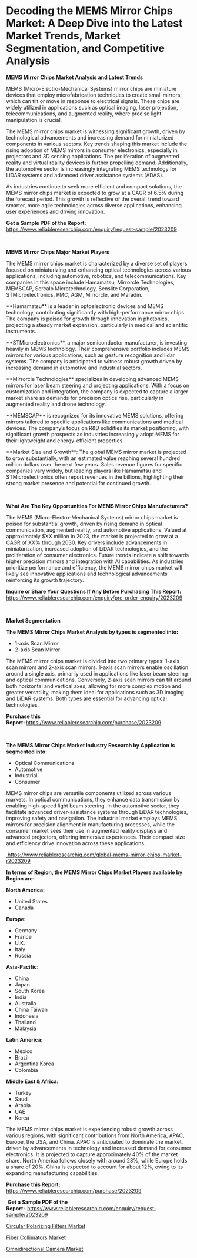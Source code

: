 <p><h1>Decoding the MEMS Mirror Chips Market: A Deep Dive into the Latest Market Trends, Market Segmentation, and Competitive Analysis</h1></p><p><strong>MEMS Mirror Chips Market Analysis and Latest Trends</strong></p>
<p><p>MEMS (Micro-Electro-Mechanical Systems) mirror chips are miniature devices that employ microfabrication techniques to create small mirrors, which can tilt or move in response to electrical signals. These chips are widely utilized in applications such as optical imaging, laser projection, telecommunications, and augmented reality, where precise light manipulation is crucial.</p><p>The MEMS mirror chips market is witnessing significant growth, driven by technological advancements and increasing demand for miniaturized components in various sectors. Key trends shaping this market include the rising adoption of MEMS mirrors in consumer electronics, especially in projectors and 3D sensing applications. The proliferation of augmented reality and virtual reality devices is further propelling demand. Additionally, the automotive sector is increasingly integrating MEMS technology for LiDAR systems and advanced driver assistance systems (ADAS).</p><p>As industries continue to seek more efficient and compact solutions, the MEMS mirror chips market is expected to grow at a CAGR of 6.5% during the forecast period. This growth is reflective of the overall trend toward smarter, more agile technologies across diverse applications, enhancing user experiences and driving innovation.</p></p>
<p><strong>Get a Sample PDF of the Report:&nbsp;</strong> <a href="https://www.reliableresearchiq.com/enquiry/request-sample/2023209?utm_campaign=1129&utm_medium=2&utm_source=Github&utm_content=ia&utm_term=12022025&utm_id=mems-mirror-chips">https://www.reliableresearchiq.com/enquiry/request-sample/2023209</a></p>
<p>&nbsp;</p>
<p><strong>MEMS Mirror Chips Major Market Players</strong></p>
<p><p>The MEMS mirror chips market is characterized by a diverse set of players focused on miniaturizing and enhancing optical technologies across various applications, including automotive, robotics, and telecommunications. Key companies in this space include Hamamatsu, Mirrorcle Technologies, MEMSCAP, Sercalo Microtechnology, Senslite Corporation, STMicroelectronics, PMC, AGM, Mirrorcle, and Maradin.</p><p>**Hamamatsu** is a leader in optoelectronic devices and MEMS technology, contributing significantly with high-performance mirror chips. The company is poised for growth through innovation in photonics, projecting a steady market expansion, particularly in medical and scientific instruments.</p><p>**STMicroelectronics**, a major semiconductor manufacturer, is investing heavily in MEMS technology. Their comprehensive portfolio includes MEMS mirrors for various applications, such as gesture recognition and lidar systems. The company is anticipated to witness robust growth driven by increasing demand in automotive and industrial sectors.</p><p>**Mirrorcle Technologies** specializes in developing advanced MEMS mirrors for laser beam steering and projecting applications. With a focus on customization and integration, the company is expected to capture a larger market share as demands for precision optics rise, particularly in augmented reality and drone technology.</p><p>**MEMSCAP** is recognized for its innovative MEMS solutions, offering mirrors tailored to specific applications like communications and medical devices. The company’s focus on R&D solidifies its market positioning, with significant growth prospects as industries increasingly adopt MEMS for their lightweight and energy-efficient properties.</p><p>**Market Size and Growth**: The global MEMS mirror market is projected to grow substantially, with an estimated value reaching several hundred million dollars over the next few years. Sales revenue figures for specific companies vary widely, but leading players like Hamamatsu and STMicroelectronics often report revenues in the billions, highlighting their strong market presence and potential for continued growth.</p></p>
<p>&nbsp;</p>
<p><strong>What Are The Key Opportunities For MEMS Mirror Chips Manufacturers?</strong></p>
<p><p>The MEMS (Micro-Electro-Mechanical Systems) mirror chips market is poised for substantial growth, driven by rising demand in optical communication, augmented reality, and automotive applications. Valued at approximately $XX million in 2023, the market is projected to grow at a CAGR of XX% through 2030. Key drivers include advancements in miniaturization, increased adoption of LiDAR technologies, and the proliferation of consumer electronics. Future trends indicate a shift towards higher precision mirrors and integration with AI capabilities. As industries prioritize performance and efficiency, the MEMS mirror chips market will likely see innovative applications and technological advancements reinforcing its growth trajectory.</p></p>
<p><strong>Inquire or Share Your Questions If Any Before Purchasing This Report:</strong> <a href="https://www.reliableresearchiq.com/enquiry/pre-order-enquiry/2023209?utm_campaign=1129&utm_medium=2&utm_source=Github&utm_content=ia&utm_term=12022025&utm_id=mems-mirror-chips">https://www.reliableresearchiq.com/enquiry/pre-order-enquiry/2023209</a></p>
<p>&nbsp;</p>
<p><strong>Market Segmentation</strong></p>
<p><strong>The MEMS Mirror Chips Market Analysis by types is segmented into:</strong></p>
<p><ul><li>1-axis Scan Mirror</li><li>2-axis Scan Mirror</li></ul></p>
<p><p>The MEMS mirror chips market is divided into two primary types: 1-axis scan mirrors and 2-axis scan mirrors. 1-axis scan mirrors enable oscillation around a single axis, primarily used in applications like laser beam steering and optical communications. Conversely, 2-axis scan mirrors can tilt around both horizontal and vertical axes, allowing for more complex motion and greater versatility, making them ideal for applications such as 3D imaging and LiDAR systems. Both types are essential for advancing optical technologies.</p></p>
<p><strong>Purchase this Report:&nbsp;</strong><a href="https://www.reliableresearchiq.com/purchase/2023209?utm_campaign=1129&utm_medium=2&utm_source=Github&utm_content=ia&utm_term=12022025&utm_id=mems-mirror-chips">https://www.reliableresearchiq.com/purchase/2023209</a></p>
<p>&nbsp;</p>
<p><strong>The MEMS Mirror Chips Market Industry Research by Application is segmented into:</strong></p>
<p><ul><li>Optical Communications</li><li>Automotive</li><li>Industrial</li><li>Consumer</li></ul></p>
<p><p>MEMS mirror chips are versatile components utilized across various markets. In optical communications, they enhance data transmission by enabling high-speed light beam steering. In the automotive sector, they facilitate advanced driver-assistance systems through LiDAR technologies, improving safety and navigation. The industrial market employs MEMS mirrors for precision alignment in manufacturing processes, while the consumer market sees their use in augmented reality displays and advanced projectors, offering immersive experiences. Their compact size and efficiency drive innovation across these applications.</p></p>
<p><a href="https://www.reliableresearchiq.com/global-mems-mirror-chips-market-r2023209?utm_campaign=1129&utm_medium=2&utm_source=Github&utm_content=ia&utm_term=12022025&utm_id=mems-mirror-chips">&nbsp;https://www.reliableresearchiq.com/global-mems-mirror-chips-market-r2023209</a></p>
<p><strong>In terms of Region, the MEMS Mirror Chips Market Players available by Region are:</strong></p>
<p>
    <p> <strong> North America: </strong>
        <ul>
            <li>United States</li>
            <li>Canada</li>
        </ul>
        </p> 
    <p> <strong> Europe: </strong>
        <ul>
            <li>Germany</li>
            <li>France</li>
            <li>U.K.</li>
            <li>Italy</li>
            <li>Russia</li>
        </ul>
        </p> 
    <p> <strong> Asia-Pacific: </strong>
        <ul>
            <li>China</li>
            <li>Japan</li>
            <li>South Korea</li>
            <li>India</li>
            <li>Australia</li>
            <li>China Taiwan</li>
            <li>Indonesia</li>
            <li>Thailand</li>
            <li>Malaysia</li>
        </ul>
        </p> 
    <p> <strong> Latin America: </strong>
        <ul>
            <li>Mexico</li>
            <li>Brazil</li>
            <li>Argentina Korea</li>
            <li>Colombia</li>
        </ul>
        </p> 
    <p> <strong> Middle East & Africa: </strong>
        <ul>
            <li>Turkey</li>
            <li>Saudi</li>
            <li>Arabia</li>
            <li>UAE</li>
            <li>Korea</li>
        </ul>
    </p>
    </p>
<p><p>The MEMS mirror chips market is experiencing robust growth across various regions, with significant contributions from North America, APAC, Europe, the USA, and China. APAC is anticipated to dominate the market, driven by advancements in technology and increased demand for consumer electronics. It is projected to capture approximately 40% of the market share. North America follows closely with around 28%, while Europe holds a share of 20%. China is expected to account for about 12%, owing to its expanding manufacturing capabilities.</p></p>
<p><strong>Purchase this Report: </strong><a href="https://www.reliableresearchiq.com/purchase/2023209?utm_campaign=1129&utm_medium=2&utm_source=Github&utm_content=ia&utm_term=12022025&utm_id=mems-mirror-chips">https://www.reliableresearchiq.com/purchase/2023209</a></p>
<p>&nbsp;<strong>Get a Sample PDF of the Report:&nbsp;&nbsp;</strong><a href="https://www.reliableresearchiq.com/enquiry/request-sample/2023209?utm_campaign=1129&utm_medium=2&utm_source=Github&utm_content=ia&utm_term=12022025&utm_id=mems-mirror-chips">https://www.reliableresearchiq.com/enquiry/request-sample/2023209</a></p>
<p><strong></strong></p>
<p><p><a href="https://github.com/usraceby/Market-Research-Report-List-1/blob/main/circular-polarizing-filters-market.md?utm_campaign=1129&utm_medium=2&utm_source=Github&utm_content=ia&utm_term=12022025&utm_id=mems-mirror-chips">Circular Polarizing Filters Market</a></p><p><a href="https://github.com/shamstirroc7/Market-Research-Report-List-1/blob/main/fiber-collimators-market.md?utm_campaign=1129&utm_medium=2&utm_source=Github&utm_content=ia&utm_term=12022025&utm_id=mems-mirror-chips">Fiber Collimators Market</a></p><p><a href="https://github.com/sveenszuchbz/Market-Research-Report-List-1/blob/main/omnidirectional-camera-market.md?utm_campaign=1129&utm_medium=2&utm_source=Github&utm_content=ia&utm_term=12022025&utm_id=mems-mirror-chips">Omnidirectional Camera Market</a></p></p>